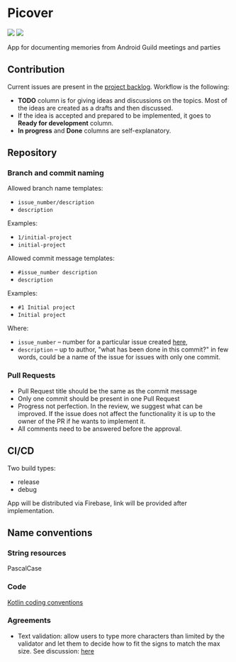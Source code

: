 # Picover

[![](https://github.com/Android-Guild/Picover-KMP/actions/workflows/build.yml/badge.svg?branch=dev)](https://github.com/Android-Guild/Picover-KMP/actions/workflows/build.yml?query=branch%3Adev)
[![](https://github.com/Android-Guild/Picover-KMP/actions/workflows/tests.yml/badge.svg?branch=dev)](https://github.com/Android-Guild/Picover-KMP/actions/workflows/tests.yml?query=branch%3Adev)

App for documenting memories from Android Guild meetings and parties

## Contribution

Current issues are present in the [project backlog](https://github.com/orgs/intive/projects/3). Workflow is the following:

- **TODO** column is for giving ideas and discussions on the topics. Most of the ideas are created as a drafts and then discussed.
- If the idea is accepted and prepared to be implemented, it goes to **Ready for development** column.
- **In progress** and **Done** columns are self-explanatory.

## Repository

### Branch and commit naming

Allowed branch name templates:
- `issue_number/description`
- `description`

Examples:
- `1/initial-project`
- `initial-project`

Allowed commit message templates:
- `#issue_number description`
- `description`

Examples:
- `#1 Initial project`
- `Initial project`

Where:
- `issue_number` – number for a particular issue created [here](https://github.com/Android-Guild/Picover-KMP/issues),
- `description` – up to author, "what has been done in this commit?" in few words, could be a name of the issue for
  issues with only one commit.

### Pull Requests

- Pull Request title should be the same as the commit message
- Only one commit should be present in one Pull Request
- Progress not perfection. In the review, we suggest what can be improved. If the issue does not affect the functionality it is up to the owner of the PR if he wants to implement it.
- All comments need to be answered before the approval.

## CI/CD

Two build types:
- release
- debug

App will be distributed via Firebase, link will be provided after implementation.

## Name conventions

### String resources

PascalCase

### Code

[Kotlin coding conventions](https://kotlinlang.org/docs/coding-conventions.html)

### Agreements

- Text validation: allow users to type more characters than limited by the validator and let them to decide how to fit the signs to match the max size. See
  discussion: [here](https://github.com/Android-Guild/Picover/issues/297)
